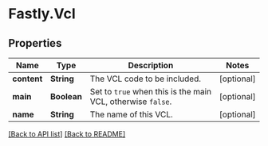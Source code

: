 # Fastly.Vcl

## Properties

Name | Type | Description | Notes
------------ | ------------- | ------------- | -------------
**content** | **String** | The VCL code to be included. | [optional] 
**main** | **Boolean** | Set to `true` when this is the main VCL, otherwise `false`. | [optional] 
**name** | **String** | The name of this VCL. | [optional] 



[[Back to API list]](../../README.md#endpoints) [[Back to README]](../../README.md)
